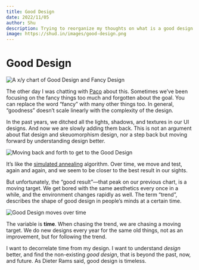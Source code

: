 ```yaml
---
title: Good Design
date: 2022/11/05
author: Shu
description: Trying to reorganize my thoughts on what is a good design...
image: https://shud.in/images/good-design.png
---
```


# Good Design

![A x/y chart of Good Design and Fancy Design](../../public/images/good-design.png)

The other day I was chatting with [Paco](https://paco.me) about this. Sometimes we’ve been focusing on the fancy things too much and forgotten about the goal. You can replace the word “fancy” with many other things too. In general, “goodness” doesn’t scale linearly with the complexity of the design.

In the past years, we ditched all the lights, shadows, and textures in our UI designs. And now we are slowly adding them back. This is not an argument about flat design and skeuomorphism design, nor a step back but moving forward by understanding design better.

![Moving back and forth to get to the Good Design](../../public/images/good-design-2.png)

It’s like the [simulated annealing](https://en.wikipedia.org/wiki/Simulated_annealing) algorithm. Over time, we move and test, again and again, and we seem to be closer to the best result in our sights.

But unfortunately, the “good result”—that peak on our previous chart, is a moving target. We get bored with the same aesthetics every once in a while, and the environment changes rapidly as well. The term “trend”, describes the shape of good design in people’s minds at a certain time.

![Good Design moves over time](../../public/images/good-design-3.png)

The variable is **time**. When chasing the trend, we are chasing a moving target. We do new designs every year for the same old things, not as an improvement, but for following the trend.

I want to decorrelate time from my design. I want to understand _design_ better, and find the non-existing _good design_, that is beyond the past, now, and future. As Dieter Rams said, good design is timeless.
